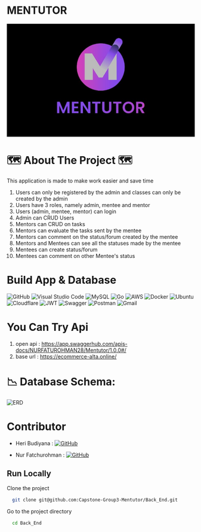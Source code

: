 #  MENTUTOR 
<img src="logo.jpeg">


# 🗺️ About The Project 🗺️

This application is made to make work easier and save time

1. Users can only be registered by the admin and classes can only be created by the admin
2. Users have 3 roles, namely admin, mentee and mentor
3. Users (admin, mentee, mentor) can login
4. Admin can CRUD Users
5. Mentors can CRUD on tasks
6. Mentors can evaluate the tasks sent by the mentee
7. Mentors can comment on the status/forum created by the mentee
8. Mentors and Mentees can see all the statuses made by the mentee
9. Mentees can create status/forum
10. Mentees can comment on other Mentee's status


# Build App & Database
![GitHub](https://img.shields.io/badge/github-%23121011.svg?style=for-the-badge&logo=github&logoColor=white)
![Visual Studio Code](https://img.shields.io/badge/Visual%20Studio%20Code-0078d7.svg?style=for-the-badge&logo=visual-studio-code&logoColor=white)
![MySQL](https://img.shields.io/badge/mysql-%2300f.svg?style=for-the-badge&logo=mysql&logoColor=white)
![Go](https://img.shields.io/badge/go-%2300ADD8.svg?style=for-the-badge&logo=go&logoColor=white)
![AWS](https://img.shields.io/badge/AWS-%23FF9900.svg?style=for-the-badge&logo=amazon-aws&logoColor=white)
![Docker](https://img.shields.io/badge/docker-%230db7ed.svg?style=for-the-badge&logo=docker&logoColor=white)
![Ubuntu](https://img.shields.io/badge/Ubuntu-E95420?style=for-the-badge&logo=ubuntu&logoColor=white)
![Cloudflare](https://img.shields.io/badge/Cloudflare-F38020?style=for-the-badge&logo=Cloudflare&logoColor=white)
![JWT](https://img.shields.io/badge/JWT-black?style=for-the-badge&logo=JSON%20web%20tokens)
![Swagger](https://img.shields.io/badge/-Swagger-%23Clojure?style=for-the-badge&logo=swagger&logoColor=white)
![Postman](https://img.shields.io/badge/Postman-FF6C37?style=for-the-badge&logo=postman&logoColor=white)
![Gmail](https://img.shields.io/badge/Gmail-FF6C37?style=for-the-badge&logo=postman&logoColor=white)


# You Can Try Api
1. open api : https://app.swaggerhub.com/apis-docs/NURFATUROHMAN28/Mentutor/1.0.0#/
2. base url : https://ecommerce-alta.online/

#  📉 Database Schema:
![ERD](https://github.com/Capstone-Group3-Mentutor/Back_End/blob/main/ERD%20Mentutor.png?raw=true)

# Contributor
- Heri Budiyana  :  [![GitHub](https://img.shields.io/badge/heri-Budiyana-%23121011.svg?style=for-the-badge&logo=github&logoColor=white)](https://github.com/BangHer99)

- Nur Fatchurohman  :  [![GitHub](https://img.shields.io/badge/nur-fatchurohman-%23121011.svg?style=for-the-badge&logo=github&logoColor=white)](https://github.com/FaturFawkes)


## Run Locally
Clone the project

```bash
  git clone git@github.com:Capstone-Group3-Mentutor/Back_End.git
```

Go to the project directory

```bash
  cd Back_End
```



